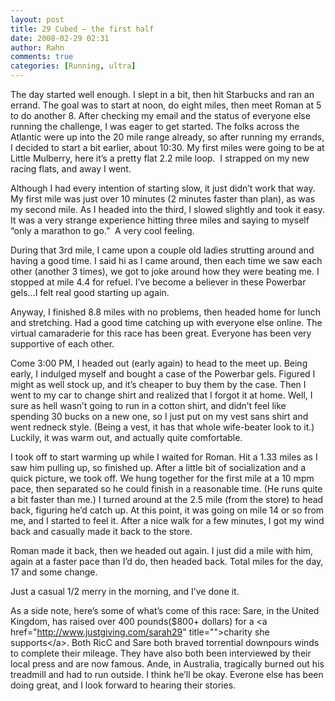 ```yaml
---
layout: post
title: 29 Cubed – the first half
date: 2008-02-29 02:31
author: Rahn
comments: true
categories: [Running, ultra]
---
```

The day started well enough. I slept in a bit, then hit Starbucks and ran an errand. The goal was to start at noon, do eight miles, then meet Roman at 5 to do another 8.
After checking my email and the status of everyone else running the challenge, I was eager to get started. The folks across the Atlantic were up into the 20 mile range already, so after running my errands, I decided to start a bit earlier, about 10:30. My first miles were going to be at Little Mulberry, here it’s a pretty flat 2.2 mile loop.  I strapped on my new racing flats, and away I went.

Although I had every intention of starting slow, it just didn’t work that way. My first mile was just over 10 minutes (2 minutes faster than plan), as was my second mile. As I headed into the third, I slowed slightly and took it easy. It was a very strange experience hitting three miles and saying to myself “only a marathon to go.”  A very cool feeling.

During that 3rd mile, I came upon a couple old ladies strutting around and having a good time. I said hi as I came around, then each time we saw each other (another 3 times), we got to joke around how they were beating me. I stopped at mile 4.4 for refuel. I’ve become a believer in these Powerbar gels…I felt real good starting up again.

Anyway, I finished 8.8 miles with no problems, then headed home for lunch and stretching. Had a good time catching up with everyone else online. The virtual camaraderie for this race has been great. Everyone has been very supportive of each other.

Come 3:00 PM, I headed out (early again) to head to the meet up. Being early, I indulged myself and bought a case of the Powerbar gels. Figured I might as well stock up, and it’s cheaper to buy them by the case. Then I went to my car to change shirt and realized that I forgot it at home. Well, I sure as hell wasn’t going to run in a cotton shirt, and didn’t feel like spending 30 bucks on a new one, so I just put on my vest sans shirt and went redneck style. (Being a vest, it has that whole wife-beater look to it.) Luckily, it was warm out, and actually quite comfortable.

I took off to start warming up while I waited for Roman. Hit a 1.33 miles as I saw him pulling up, so finished up. After a little bit of socialization and a quick picture, we took off. We hung together for the first mile at a 10 mpm pace, then separated so he could finish in a reasonable time. (He runs quite a bit faster than me.) I turned around at the 2.5 mile (from the store) to head back, figuring he’d catch up. At this point, it was going on mile 14 or so from me, and I started to feel it. After a nice walk for a few minutes, I got my wind back and casually made it back to the store.

Roman made it back, then we headed out again. I just did a mile with him, again at a faster pace than I’d do, then headed back. Total miles for the day, 17 and some change.

Just a casual 1/2 merry in the morning, and I’ve done it.

As a side note, here’s some of what’s come of this race:
Sare, in the United Kingdom, has raised over 400 pounds($800+ dollars) for a &lt;a href="http://www.justgiving.com/sarah29" title=""&gt;charity she supports&lt;/a&gt;.
Both RicC and Sare both braved torrential downpours winds to complete their mileage. They have also both been interviewed by their local press and are now famous.
Ande, in Australia, tragically burned out his treadmill and had to run outside. I think he’ll be okay.
Everone else has been doing great, and I look forward to hearing their stories.
